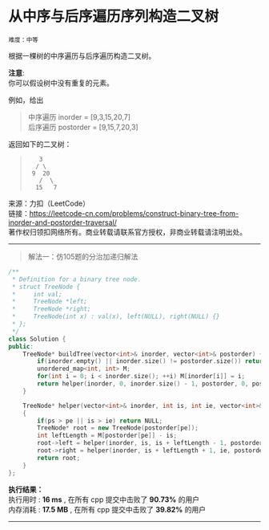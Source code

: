 # 从中序与后序遍历序列构造二叉树 #  
`难度：中等` 

根据一棵树的中序遍历与后序遍历构造二叉树。  

**注意**:  
你可以假设树中没有重复的元素。  

例如，给出  
>中序遍历 inorder = [9,3,15,20,7]  
>后序遍历 postorder = [9,15,7,20,3]  

返回如下的二叉树：  
>```  
>    3
>   / \
>  9  20
>    /  \
>   15   7
>```   

来源：力扣（LeetCode）  
链接：https://leetcode-cn.com/problems/construct-binary-tree-from-inorder-and-postorder-traversal/  
著作权归领扣网络所有。商业转载请联系官方授权，非商业转载请注明出处。  

---  
>解法一：仿105题的分治加递归解法  

```C++  
/**
 * Definition for a binary tree node.
 * struct TreeNode {
 *     int val;
 *     TreeNode *left;
 *     TreeNode *right;
 *     TreeNode(int x) : val(x), left(NULL), right(NULL) {}
 * };
 */
class Solution {
public:
    TreeNode* buildTree(vector<int>& inorder, vector<int>& postorder) {
        if(inorder.empty() || inorder.size() != postorder.size()) return NULL;
        unordered_map<int, int> M;
        for(int i = 0; i < inorder.size(); ++i) M[inorder[i]] = i;
        return helper(inorder, 0, inorder.size() - 1, postorder, 0, postorder.size() - 1, M);
    }

    TreeNode* helper(vector<int>& inorder, int is, int ie, vector<int>& postorder, int ps, int pe, unordered_map<int, int>& M)
    {
        if(ps > pe || is > ie) return NULL;
        TreeNode* root = new TreeNode(postorder[pe]);
        int leftLength = M[postorder[pe]] - is;
        root->left = helper(inorder, is, is + leftLength - 1, postorder, ps, ps + leftLength - 1, M);
        root->right = helper(inorder, is + leftLength + 1, ie, postorder, ps + leftLength, pe - 1, M);
        return root;
    }
};
```  

**执行结果：**  
执行用时 : **16 ms** , 在所有 cpp 提交中击败了 **90.73%** 的用户  
内存消耗 : **17.5 MB** , 在所有 cpp 提交中击败了 **39.82%** 的用户  

---  